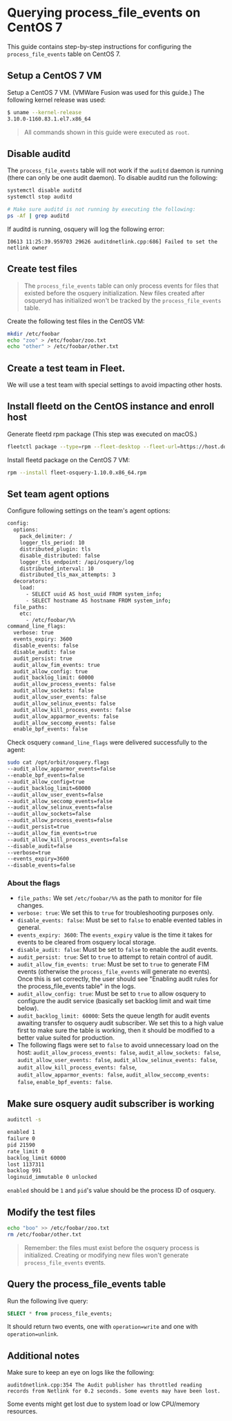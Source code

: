 # Querying process_file_events on CentOS 7

This guide contains step-by-step instructions for configuring the `process_file_events` table on CentOS 7.

## Setup a CentOS 7 VM

Setup a CentOS 7 VM. (VMWare Fusion was used for this guide.)
The following kernel release was used:
```sh
$ uname --kernel-release
3.10.0-1160.83.1.el7.x86_64
```

> All commands shown in this guide were executed as `root`.

## Disable auditd

The `process_file_events` table will not work if the `auditd` daemon is running (there can only be one audit daemon).
To disable auditd run the following:
```sh
systemctl disable auditd
systemctl stop auditd

# Make sure auditd is not running by executing the following:
ps -Af | grep auditd
```

If auditd is running, osquery will log the following error:
```log
I0613 11:25:39.959703 29626 auditdnetlink.cpp:686] Failed to set the netlink owner
```

## Create test files

> The `process_file_events` table can only process events for files that existed before the osquery initialization.
> New files created after osqueryd has initialized won't be tracked by the `process_file_events` table.

Create the following test files in the CentOS VM:
```sh
mkdir /etc/foobar
echo "zoo" > /etc/foobar/zoo.txt
echo "other" > /etc/foobar/other.txt
```

## Create a test team in Fleet.

We will use a test team with special settings to avoid impacting other hosts.

## Install fleetd on the CentOS instance and enroll host

Generate fleetd rpm package (This step was executed on macOS.)
```sh
fleetctl package --type=rpm --fleet-desktop --fleet-url=https://host.docker.internal:8080 --enroll-secret=[redacted team enroll secret] --insecure --debug
```

Install fleetd package on the CentOS 7 VM:
```sh
rpm --install fleet-osquery-1.10.0.x86_64.rpm
```

## Set team agent options

Configure following settings on the team's agent options:
```sh
config:
  options:
    pack_delimiter: /
    logger_tls_period: 10
    distributed_plugin: tls
    disable_distributed: false
    logger_tls_endpoint: /api/osquery/log
    distributed_interval: 10
    distributed_tls_max_attempts: 3
  decorators:
    load:
      - SELECT uuid AS host_uuid FROM system_info;
      - SELECT hostname AS hostname FROM system_info;
  file_paths:
    etc:
      - /etc/foobar/%%
command_line_flags:
  verbose: true
  events_expiry: 3600
  disable_events: false
  disable_audit: false
  audit_persist: true
  audit_allow_fim_events: true
  audit_allow_config: true
  audit_backlog_limit: 60000
  audit_allow_process_events: false
  audit_allow_sockets: false
  audit_allow_user_events: false
  audit_allow_selinux_events: false
  audit_allow_kill_process_events: false
  audit_allow_apparmor_events: false
  audit_allow_seccomp_events: false
  enable_bpf_events: false
```

Check osquery `command_line_flags` were delivered successfully to the agent:
```sh
sudo cat /opt/orbit/osquery.flags 
--audit_allow_apparmor_events=false
--enable_bpf_events=false
--audit_allow_config=true
--audit_backlog_limit=60000
--audit_allow_user_events=false
--audit_allow_seccomp_events=false
--audit_allow_selinux_events=false
--audit_allow_sockets=false
--audit_allow_process_events=false
--audit_persist=true
--audit_allow_fim_events=true
--audit_allow_kill_process_events=false
--disable_audit=false
--verbose=true
--events_expiry=3600
--disable_events=false
```

### About the flags

- `file_paths:` We set `/etc/foobar/%%` as the path to monitor for file changes.
- `verbose: true`: We set this to `true` for troubleshooting purposes only.
- `disable_events: false`: Must be set to `false` to enable evented tables in general.
- `events_expiry: 3600`: The `events_expiry` value is the time it takes for events to be cleared from osquery local storage.
- `disable_audit: false`: Must be set to `false` to enable the audit events. 
- `audit_persist: true`: Set to `true` to attempt to retain control of audit.
- `audit_allow_fim_events: true`: Must be set to `true` to generate FIM events (otherwise the `process_file_events` will generate no events). Once this is set correctly, the user should see "Enabling audit rules for the process_file_events table" in the logs.
- `audit_allow_config: true`: Must be set to `true` to allow osquery to configure the audit service (basically set backlog limit and wait time below).
- `audit_backlog_limit: 60000`: Sets the queue length for audit events awaiting transfer to osquery audit subscriber. We set this to a high value first to make sure the table is working, then it should be modified to a better value suited for production.
- The following flags were set to `false` to avoid unnecessary load on the host: `audit_allow_process_events: false`, `audit_allow_sockets: false`, `audit_allow_user_events: false`, `audit_allow_selinux_events: false`, `audit_allow_kill_process_events: false`, `audit_allow_apparmor_events: false`, `audit_allow_seccomp_events: false`, `enable_bpf_events: false`.

## Make sure osquery audit subscriber is working

```sh
auditctl -s

enabled 1
failure 0
pid 21590
rate_limit 0
backlog_limit 60000
lost 1137311
backlog 991
loginuid_immutable 0 unlocked
```

`enabled` should be `1` and `pid`'s value should be the process ID of osquery.

## Modify the test files

```sh
echo "boo" >> /etc/foobar/zoo.txt
rm /etc/foobar/other.txt
```

> Remember: the files must exist before the osquery process is initialized.
> Creating or modifying new files won't generate `process_file_events` events.

## Query the process_file_events table

Run the following live query:
```sql
SELECT * from process_file_events;
```

It should return two events, one with `operation=write` and one with `operation=unlink`.

## Additional notes

Make sure to keep an eye on logs like the following:
```log
auditdnetlink.cpp:354 The Audit publisher has throttled reading records from Netlink for 0.2 seconds. Some events may have been lost.
```
Some events might get lost due to system load or low CPU/memory resources.

<meta name="title" value="Querying process_file_events on CentOS 7">
<meta name="pageOrderInSection" value="1900">
<meta name="description" value="Learn how to configure and query the process_file_events table on CentOS 7 with Fleet.">